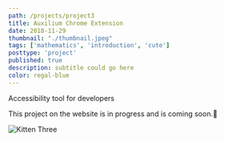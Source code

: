```yaml
---
path: /projects/project3
title: Auxilium Chrome Extension
date: 2018-11-29
thumbnail: "./thumbnail.jpeg"
tags: ['mathematics', 'introduction', 'cute']
posttype: 'project'
published: true
description: subtitle could go here
color: regal-blue
---
```


Accessibility tool for developers

This project on the website is in progress and is coming soon.<span aria-label="image">🤭</span>

![Kitten Three](/thumbnail.jpeg)
